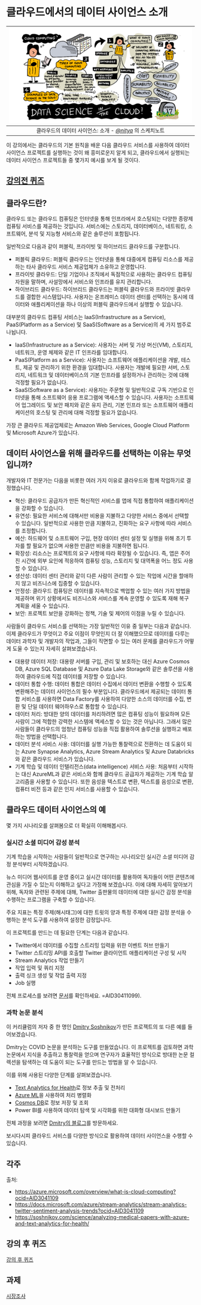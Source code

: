 # 클라우드에서의 데이터 사이언스 소개

|![ [(@sketchthedocs)의 스케치노트](https://sketchthedocs.dev) ](../../../sketchnotes/17-DataScience-Cloud.png)|
|:---:|
| 클라우드의 데이터 사이언스: 소개 - _[@nitya](https://twitter.com/nitya)_ 의 스케치노트 |


이 강의에서는 클라우드의 기본 원칙을 배운 다음 클라우드 서비스를 사용하여 데이터 사이언스 프로젝트를 실행하는 것이 왜 흥미로운지 알게 되고, 클라우드에서 실행되는 데이터 사이언스 프로젝트들 중 몇가지 예시를 보게 될 것이다.


## [강의전 퀴즈](https://witty-beach-04b13e603.1.azurestaticapps.net/quiz/32)


## 클라우드란?

클라우드 또는 클라우드 컴퓨팅은 인터넷을 통해 인프라에서 호스팅되는 다양한 종량제 컴퓨팅 서비스를 제공하는 것입니다. 서비스에는 스토리지, 데이터베이스, 네트워킹, 소프트웨어, 분석 및 지능형 서비스와 같은 솔루션이 포함됩니다.

일반적으로 다음과 같이 퍼블릭, 프라이빗 및 하이브리드 클라우드를 구분합니다.

* 퍼블릭 클라우드: 퍼블릭 클라우드는 인터넷을 통해 대중에게 컴퓨팅 리소스를 제공하는 타사 클라우드 서비스 제공업체가 소유하고 운영합니다.
* 프라이빗 클라우드: 단일 기업이나 조직에서 독점적으로 사용하는 클라우드 컴퓨팅 자원을 말하며, 사설망에서 서비스와 인프라를 유지 관리합니다.
* 하이브리드 클라우드: 하이브리드 클라우드는 퍼블릭 클라우드와 프라이빗 클라우드를 결합한 시스템입니다. 사용자는 온프레미스 데이터 센터를 선택하는 동시에 데이터와 애플리케이션을 하나 이상의 퍼블릭 클라우드에서 실행할 수 있습니다.

대부분의 클라우드 컴퓨팅 서비스는 IaaS(Infrastructure as a Service), PaaS(Platform as a Service) 및 SaaS(Software as a Service)의 세 가지 범주로 나뉩니다.

* IaaS(Infrastructure as a Service): 사용자는 서버 및 가상 머신(VM), 스토리지, 네트워크, 운영 체제와 같은 IT 인프라를 임대합니다.
* PaaS(Platform as a Service): 사용자는 소프트웨어 애플리케이션을 개발, 테스트, 제공 및 관리하기 위한 환경을 임대합니다. 사용자는 개발에 필요한 서버, 스토리지, 네트워크 및 데이터베이스의 기본 인프라를 설정하거나 관리하는 것에 대해 걱정할 필요가 없습니다.
* SaaS(Software as a Service): 사용자는 주문형 및 일반적으로 구독 기반으로 인터넷을 통해 소프트웨어 응용 프로그램에 액세스할 수 있습니다. 사용자는 소프트웨어 업그레이드 및 보안 패치와 같은 유지 관리, 기본 인프라 또는 소프트웨어 애플리케이션의 호스팅 및 관리에 대해 걱정할 필요가 없습니다.

가장 큰 클라우드 제공업체로는 Amazon Web Services, Google Cloud Platform 및 Microsoft Azure가 있습니다.
## 데이터 사이언스을 위해 클라우드를 선택하는 이유는 무엇입니까?

개발자와 IT 전문가는 다음을 비롯한 여러 가지 이유로 클라우드와 함께 작업하기로 결정했습니다.

* 혁신: 클라우드 공급자가 만든 혁신적인 서비스를 앱에 직접 통합하여 애플리케이션을 강화할 수 있습니다.
* 유연성: 필요한 서비스에 대해서만 비용을 지불하고 다양한 서비스 중에서 선택할 수 있습니다. 일반적으로 사용한 만큼 지불하고, 진화하는 요구 사항에 따라 서비스를 조정합니다.
* 예산: 하드웨어 및 소프트웨어 구입, 현장 데이터 센터 설정 및 실행을 위해 초기 투자를 할 필요가 없으며 사용한 만큼만 비용을 지불하면 됩니다.
* 확장성: 리소스는 프로젝트의 요구 사항에 따라 확장될 수 있습니다. 즉, 앱은 주어진 시간에 외부 요인에 적응하여 컴퓨팅 성능, 스토리지 및 대역폭을 어느 정도 사용할 수 있습니다.
* 생산성: 데이터 센터 관리와 같이 다른 사람이 관리할 수 있는 작업에 시간을 할애하지 않고 비즈니스에 집중할 수 있습니다.
* 안정성: 클라우드 컴퓨팅은 데이터를 지속적으로 백업할 수 있는 여러 가지 방법을 제공하며 위기 상황에서도 비즈니스와 서비스를 계속 운영할 수 있도록 재해 복구 계획을 세울 수 있습니다.
* 보안: 프로젝트 보안을 강화하는 정책, 기술 및 제어의 이점을 누릴 수 있습니다.

 사람들이 클라우드 서비스를 선택하는 가장 일반적인 이유 중 일부는 다음과 같습니다. 이제 클라우드가 무엇이고 주요 이점이 무엇인지 더 잘 이해했으므로 데이터를 다루는 데이터 과학자 및 개발자의 작업과, 그들이 직면할 수 있는 여러 문제를 클라우드가  어떻게 도울 수 있는지 자세히 살펴보겠습니다.

* 대용량 데이터 저장: 대용량 서버를 구입, 관리 및 보호하는 대신 Azure Cosmos DB, Azure SQL Database 및 Azure Data Lake Storage와 같은 솔루션을 사용하여 클라우드에 직접 데이터를 저장할 수 있습니다.
* 데이터 통합 ​​수행: 데이터 통합은 데이터 수집에서 데이터 변환을 수행할 수 있도록 변환해주는 데이터 사이언스의 필수 부분입니다. 클라우드에서 제공되는 데이터 통합 ​​서비스를 사용하면 Data Factory를 사용하여 다양한 소스의 데이터를 수집, 변환 및 단일 데이터 웨어하우스로 통합할 수 있습니다.
* 데이터 처리: 방대한 양의 데이터를 처리하려면 많은 컴퓨팅 성능이 필요하며 모든 사람이 그에 적합한 강력한 시스템에 액세스할 수 있는 것은 아닙니다. 그래서 많은 사람들이 클라우드의 엄청난 컴퓨팅 성능을 직접 활용하여 솔루션을 실행하고 배포하는 방법을 선택합니다.
* 데이터 분석 서비스 사용: 데이터를 실행 가능한 통찰력으로 전환하는 데 도움이 되는 Azure Synapse Analytics, Azure Stream Analytics 및 Azure Databricks와 같은 클라우드 서비스가 있습니다.
* 기계 학습 및 데이터 인텔리전스(data intelligence) 서비스 사용: 처음부터 시작하는 대신 AzureML과 같은 서비스와 함께 클라우드 공급자가 제공하는 기계 학습 알고리즘을 사용할 수 있습니다. 또한 음성을 텍스트로 변환, 텍스트를 음성으로 변환, 컴퓨터 비전 등과 같은 인지 서비스를 사용할 수 있습니다.

## 클라우드 데이터 사이언스의 예

몇 가지 시나리오를 살펴봄으로 더 확실히 이해해봅시다.
 
### 실시간 소셜 미디어 감성 분석
기계 학습을 시작하는 사람들이 일반적으로 연구하는 시나리오인 실시간 소셜 미디어 감정 분석부터 시작하겠습니다.

뉴스 미디어 웹사이트를 운영 중이고 실시간 데이터를 활용하여 독자들이 어떤 콘텐츠에 관심을 가질 수 있는지 이해하고 싶다고 가정해 보겠습니다. 이에 대해 자세히 알아보기 위해, 독자와 관련된 주제에 대해, Twitter 출판물의 데이터에 대한 실시간 감정 분석을 수행하는 프로그램을 구축할 수 있습니다.

주요 지표는 특정 주제(해시태그)에 대한 트윗의 양과 특정 주제에 대한 감정 분석을 수행하는 분석 도구를 사용하여 설정한 감정입니다.

이 프로젝트를 만드는 데 필요한 단계는 다음과 같습니다.

* Twitter에서 데이터를 수집할 스트리밍 입력을 위한 이벤트 허브 만들기
* Twitter 스트리밍 API를 호출할 Twitter 클라이언트 애플리케이션 구성 및 시작
* Stream Analytics 작업 만들기
* 작업 입력 및 쿼리 지정
* 출력 싱크 생성 및 작업 출력 지정
* Job 실행

전체 프로세스를 보려면 [문서](https://docs.microsoft.com/azure/stream-analytics/stream-analytics-twitter-sentiment-analysis-trends?WT.mc_id=academic-40229-cxa&ocid)를 확인하세요. =AID30411099).
### 과학 논문 분석
이 커리큘럼의 저자 중 한 명인 [Dmitry Soshnikov](http://soshnikov.com)가 만든 프로젝트의 또 다른 예를 들어보겠습니다.

Dmitry는 COVID 논문을 분석하는 도구를 만들었습니다. 이 프로젝트를 검토하면 과학 논문에서 지식을 추출하고 통찰력을 얻으며 연구자가 효율적인 방식으로 방대한 논문 컬렉션을 탐색하는 데 도움이 되는 도구를 만드는 방법을 알 수 있습니다.

이를 위해 사용된 다양한 단계를 살펴보겠습니다.
* [Text Analytics for Health](https://docs.microsoft.com/azure/cognitive-services/text-analytics/how-tos/text-analytics-for-health?WT.mc_id=academic-40229-cxa&ocid=AID3041109)로 정보 추출 및 전처리
* [Azure ML](https://azure.microsoft.com/services/machine-learning?WT.mc_id=academic-40229-cxa&ocid=AID3041109)을 사용하여 처리 병렬화
* [Cosmos DB](https://azure.microsoft.com/services/cosmos-db?WT.mc_id=academic-40229-cxa&ocid=AID3041109)로 정보 저장 및 조회
* Power BI를 사용하여 데이터 탐색 및 시각화를 위한 대화형 대시보드 만들기

전체 과정을 보려면 [Dmitry의 블로그](https://soshnikov.com/science/analyzing-medical-papers-with-azure-and-text-analytics-for-health/)를 방문하세요.
 
보시다시피 클라우드 서비스를 다양한 방식으로 활용하여 데이터 사이언스을 수행할 수 있습니다.
## 각주

출처:
* https://azure.microsoft.com/overview/what-is-cloud-computing?ocid=AID3041109
* https://docs.microsoft.com/azure/stream-analytics/stream-analytics-twitter-sentiment-analysis-trends?ocid=AID3041109
* https://soshnikov.com/science/analyzing-medical-papers-with-azure-and-text-analytics-for-health/

## 강의 후 퀴즈

[강의 후 퀴즈](https://witty-beach-04b13e603.1.azurestaticapps.net/quiz/33)

## 과제

[시장조사](./assignment.ko.md)
